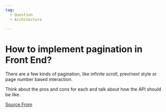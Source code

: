 ```yaml
---
tag:
  - Question
  - Architecture

---
```

  
# How to implement pagination in Front End?

There are a few kinds of pagination, like infinite scroll, prev/next style or page number based interaction.

Think about the pros and cons for each and talk about how the API should be like.


[Source From](https://bigfrontend.dev/question/How-to-implement-pagination-in-Front-End)

  